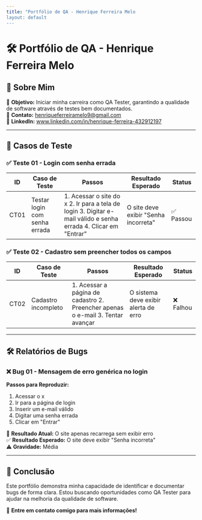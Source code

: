 ```yaml
---
title: "Portfólio de QA - Henrique Ferreira Melo
layout: default
---
```


# 🛠️ Portfólio de QA - Henrique Ferreira Melo

## 📌 Sobre Mim  
🎯 **Objetivo:** Iniciar minha carreira como QA Tester, garantindo a qualidade de software através de testes bem documentados.  
📧 **Contato:** henriqueferreiramelo9@gmail.com  
🔗 **LinkedIn:** www.linkedin.com/in/henrique-ferreira-432912197 

---

## 📂 Casos de Teste  

### ✅ Teste 01 - Login com senha errada  
| ID  | Caso de Teste  | Passos  | Resultado Esperado  | Status |
|-----|---------------|---------|---------------------|--------|
| CT01 | Testar login com senha errada | 1. Acessar o site do x  2. Ir para a tela de login  3. Digitar e-mail válido e senha errada  4. Clicar em "Entrar" | O site deve exibir "Senha incorreta" | ✅ Passou |

### ✅ Teste 02 - Cadastro sem preencher todos os campos  
| ID  | Caso de Teste  | Passos  | Resultado Esperado  | Status |
|-----|---------------|---------|---------------------|--------|
| CT02 | Cadastro incompleto | 1. Acessar a página de cadastro 2. Preencher apenas o e-mail 3. Tentar avançar | O sistema deve exibir alerta de erro | ❌ Falhou |

---

## 🛠 Relatórios de Bugs  

### ❌ Bug 01 - Mensagem de erro genérica no login  
**Passos para Reproduzir:**  
1. Acessar o x  
2. Ir para a página de login  
3. Inserir um e-mail válido  
4. Digitar uma senha errada  
5. Clicar em "Entrar"  

🔴 **Resultado Atual:** O site apenas recarrega sem exibir erro  
✅ **Resultado Esperado:** O site deve exibir "Senha incorreta"  
⚠️ **Gravidade:** Média  

---

## 📢 Conclusão  
Este portfólio demonstra minha capacidade de identificar e documentar bugs de forma clara. Estou buscando oportunidades como QA Tester para ajudar na melhoria da qualidade de software.  

📩 **Entre em contato comigo para mais informações!**  

